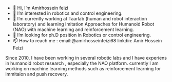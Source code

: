 - 👋 Hi, I’m Amirhossein feizi
- 👀 I’m interested in robotics and control engineering.
- 🌱 I’m currently working at Taarlab (human and robot interaction laboratory) and learning Imitation Approaches for Humanoid Robot (NAO) with machine learning and reinforcement learning.
- 💞️ I’m looking for ph.D position in Robotics or control engineering.
- 📫 How to reach me : email:@amirhosseinfeizi68  linkdin: Amir Hossein Feizi

Since 2010, I have been working in several robotic labs and I have experiens in humanoid robot research  , especially the NAO platform.
currently I am working on machine learning methods such as reinforcement learning for immitaion and push recovery.
